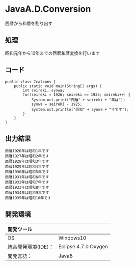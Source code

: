 # JavaA.D.Conversion
西暦から和暦を割り出す

## 処理
昭和元年から10年までの西暦和暦変換を行います

## コード
```
public class Ccalconv {
	public static void main(String[] args) {
		int seireki, syowa;
		for(seireki = 1926; seireki <= 1935; seireki++) {
			System.out.print("西暦" + seireki + "年は");
			syowa = seireki - 1925;
			System.out.println("昭和" + syowa + "年です");
		}
	}
}
```

## 出力結果
```
西暦1926年は昭和1年です  
西暦1927年は昭和2年です  
西暦1928年は昭和3年です  
西暦1929年は昭和4年です  
西暦1930年は昭和5年です  
西暦1931年は昭和6年です  
西暦1932年は昭和7年です  
西暦1933年は昭和8年です  
西暦1934年は昭和9年です  
西暦1935年は昭和10年です
```

## 開発環境
| 開発ツール |  |
|:-|:-|
| OS | Windows10 |
| 統合開発環境(IDE)： | Eclipse 4.7.0 Oxygen |
| 開発言語： | Java8 |
